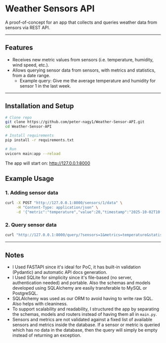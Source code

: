 # Weather Sensors API

A proof-of-concept for an app that collects and queries weather data from sensors via REST API.

---
## Features

- Receives new metric values from sensors (i.e. temperature, humidity, wind speed, etc.).
- Allows querying sensor data from sensors, with metrics and statistics, from a date range.
    - Example query: Give me the average temperature and humidity for sensor 1 in the last week.

---
## Installation and Setup

```bash
# Clone repo
git clone https://github.com/peter-nagy1/Weather-Sensor-API.git
cd Weather-Sensor-API

# Install requirements
pip install -r requirements.txt

# Run
uvicorn main:app --reload
```

The app will start on: http://127.0.0.1:8000

## Example Usage

### 1. Adding sensor data

```bash
curl -X POST "http://127.0.0.1:8000/sensors/1/data" \
     -H "Content-Type: application/json" \
     -d '{"metric":"temperature","value":20,"timestamp":"2025-10-02T10:00:00"}'
```

### 2. Query sensor data

```bash
curl "http://127.0.0.1:8000/query/?sensors=1&metrics=temperature&statistic=avg&date_range=10"
```

---
## Notes
- I Used FASTAPI since it's ideal for PoC, it has built-in validation (Pydantic) and automatic API docs generation.
- I Used SQLite for simplicity since it's file-based (no server, authentication needed) and portable. Also the schemas and models developed using SQLAlchemy are easily transferable to MySQL or PostgreSQL.
- SQLAlchemy was used as our ORM to avoid having to write raw SQL. Also helps with cleaniness.
- To support scalability and readability, I structured the app by separating the schemas, models and routers instead of having them all in `main.py`.
- Sensors and metrics are not validated against a fixed list of available sensors and metrics inside the database. If a sensor or metric is queried which has no data in the database, then the query will simply be empty instead of returning an exception.

